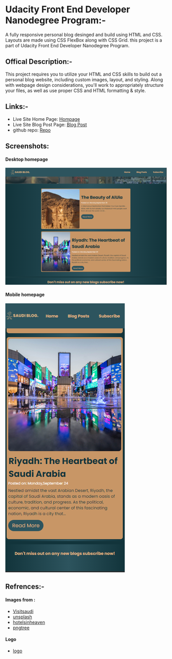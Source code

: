 # Udacity Front End Developer Nanodegree Program:-

A fully responsive personal blog desinged and build using HTML and CSS. Layouts are made using CSS FlexBox along with CSS Grid.
this project is a part of Udacity Front End Developer Nanodegree Program.

## Offical Description:-

This project requires you to utilize your HTML and CSS skills to build out a personal blog website, including custom images, layout, and styling.
Along with webpage design considerations, you'll work to appropriately structure your files, as well as use proper CSS and HTML formatting & style.

## Links:-

- Live Site Home Page: [Hompage](https://maanraddadi.github.io/Saudi-Blog/index.html)
- Live Site Blog Post Page: [Blog Post](https://maanraddadi.github.io/Saudi-Blog/pages/blog-post.html)
- github repo: [Repo](https://github.com/MaanRaddadi/Saudi-Blog)

## Screenshots:

#### Desktop homepage

![](/Screenshots/1.png)

#### Mobile homepage

![](/Screenshots/2.png)

## Refrences:-

#### Images from :

- [Visitsaudi](https://www.visitsaudi.com/en)
- [unsplash](https://unsplash.com)
- [hotelsinheaven](https://www.hotelsinheaven.com)
- [pngtree](https://www.pngtree.com)

#### Logo

- [logo](https://logo.com)
